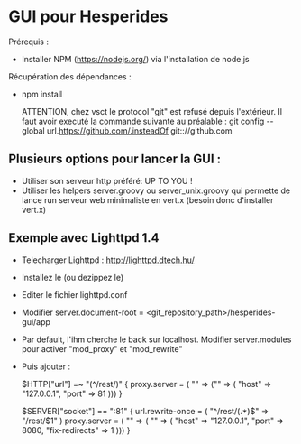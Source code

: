 GUI pour Hesperides
===================

Prérequis :
* Installer NPM (https://nodejs.org/) via l'installation de node.js

Récupération des dépendances :
* npm install 


	ATTENTION, chez vsct le protocol "git" est refusé depuis l'extérieur.
	Il faut avoir executé la commande suivante au préalable :
	git config --global url.https://github.com/.insteadOf git:://github.com

Plusieurs options pour lancer la GUI :
--------------------------------------

* Utiliser son serveur http préféré: UP TO YOU !
* Utiliser les helpers server.groovy ou server_unix.groovy qui permette de lance run serveur web minimaliste en vert.x (besoin donc d'installer vert.x)

Exemple avec Lighttpd 1.4
-------------------------
* Telecharger Lighttpd : http://lighttpd.dtech.hu/
* Installez le (ou dezippez le)
* Editer le fichier lighttpd.conf
* Modifier server.document-root = <git_repository_path>/hesperides-gui/app
* Par default, l'ihm cherche le back sur localhost. Modifier server.modules pour activer "mod_proxy" et "mod_rewrite"
* Puis ajouter :

    $HTTP["url"] =~ "(^/rest/)" {
      proxy.server  = ( "" => ("" => ( "host" => "127.0.0.1", "port" => 81 )))
    }

    $SERVER["socket"] == ":81" {
      url.rewrite-once = ( "^/rest/(.*)$" => "/rest/$1" )
      proxy.server  = ( "" => ( "" => ( "host" => "127.0.0.1", "port" => 8080, "fix-redirects" => 1 )))
    }